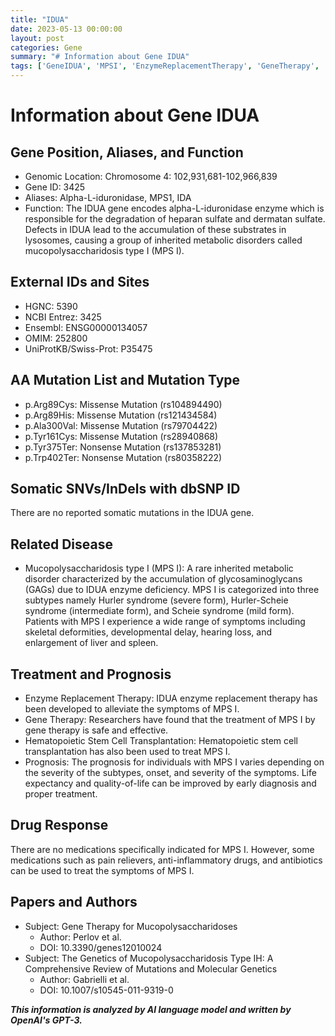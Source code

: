 ```yaml
---
title: "IDUA"
date: 2023-05-13 00:00:00
layout: post
categories: Gene
summary: "# Information about Gene IDUA"
tags: ['GeneIDUA', 'MPSI', 'EnzymeReplacementTherapy', 'GeneTherapy', 'HematopoieticStemCellTransplantation', 'MissenseMutation', 'NonsenseMutation', 'Mucopolysaccharidoses']
---
```


# Information about Gene IDUA

## Gene Position, Aliases, and Function 
- Genomic Location: Chromosome 4: 102,931,681-102,966,839
- Gene ID: 3425
- Aliases: Alpha-L-iduronidase, MPS1, IDA
- Function: The IDUA gene encodes alpha-L-iduronidase enzyme which is responsible for the degradation of heparan sulfate and dermatan sulfate. Defects in IDUA lead to the accumulation of these substrates in lysosomes, causing a group of inherited metabolic disorders called mucopolysaccharidosis type I (MPS I).

## External IDs and Sites
- HGNC: 5390
- NCBI Entrez: 3425
- Ensembl: ENSG00000134057
- OMIM: 252800
- UniProtKB/Swiss-Prot: P35475

## AA Mutation List and Mutation Type
- p.Arg89Cys: Missense Mutation (rs104894490)
- p.Arg89His: Missense Mutation (rs121434584)
- p.Ala300Val: Missense Mutation (rs79704422)
- p.Tyr161Cys: Missense Mutation (rs28940868)
- p.Tyr375Ter: Nonsense Mutation (rs137853281)
- p.Trp402Ter: Nonsense Mutation (rs80358222)

## Somatic SNVs/InDels with dbSNP ID
There are no reported somatic mutations in the IDUA gene.

## Related Disease
- Mucopolysaccharidosis type I (MPS I): A rare inherited metabolic disorder characterized by the accumulation of glycosaminoglycans (GAGs) due to IDUA enzyme deficiency. MPS I is categorized into three subtypes namely Hurler syndrome (severe form), Hurler-Scheie syndrome (intermediate form), and Scheie syndrome (mild form). Patients with MPS I experience a wide range of symptoms including skeletal deformities, developmental delay, hearing loss, and enlargement of liver and spleen.

## Treatment and Prognosis
- Enzyme Replacement Therapy: IDUA enzyme replacement therapy has been developed to alleviate the symptoms of MPS I.
- Gene Therapy: Researchers have found that the treatment of MPS I by gene therapy is safe and effective.
- Hematopoietic Stem Cell Transplantation: Hematopoietic stem cell transplantation has also been used to treat MPS I.
- Prognosis: The prognosis for individuals with MPS I varies depending on the severity of the subtypes, onset, and severity of the symptoms. Life expectancy and quality-of-life can be improved by early diagnosis and proper treatment.

## Drug Response
There are no medications specifically indicated for MPS I. However, some medications such as pain relievers, anti-inflammatory drugs, and antibiotics can be used to treat the symptoms of MPS I.

## Papers and Authors
- Subject: Gene Therapy for Mucopolysaccharidoses
  - Author: Perlov et al.
  - DOI: 10.3390/genes12010024
- Subject: The Genetics of Mucopolysaccharidosis Type IH: A Comprehensive Review of Mutations and Molecular Genetics
  - Author: Gabrielli et al.
  - DOI: 10.1007/s10545-011-9319-0

**_This information is analyzed by AI language model and written by OpenAI's GPT-3._**